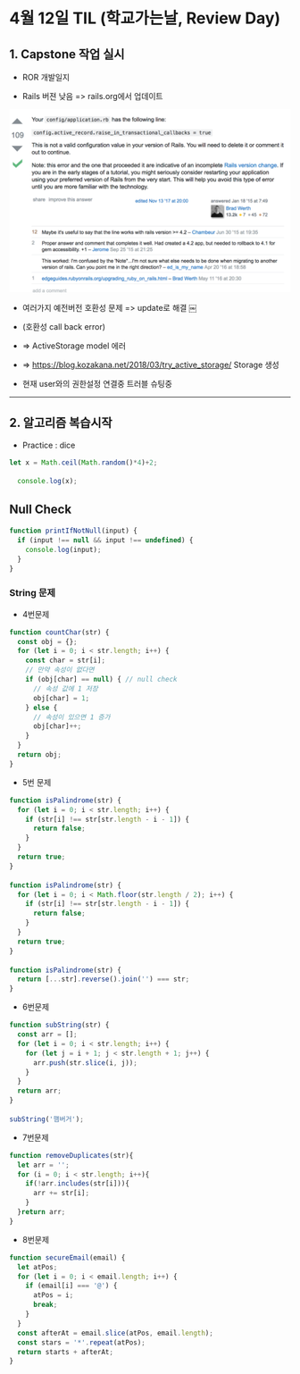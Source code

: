 # 4월 12일 TIL (학교가는날, Review Day)

## 1. Capstone 작업 실시

* ROR 개발일지

* Rails 버젼 낮음 => rails.org에서 업데이트

![truble shooting](/image/truble.png)

* 여러가지 예전버전 호환성 문제 => update로 해결
￼
* (호환성 call back error)

* => ActiveStorage model 에러 

* => https://blog.kozakana.net/2018/03/try_active_storage/ 
Storage 생성

* 현재 user와의 권한설정 연결중 트러블 슈팅중

---

## 2. 알고리즘 복습시작

- Practice : dice
```js
let x = Math.ceil(Math.random()*4)+2;
 
  console.log(x);
````
## Null Check
```js
function printIfNotNull(input) {
  if (input !== null && input !== undefined) {
    console.log(input);
  }
}
```

### String 문제
* 4번문제
```js
function countChar(str) {
  const obj = {};
  for (let i = 0; i < str.length; i++) {
    const char = str[i];
    // 만약 속성이 없다면
    if (obj[char] == null) { // null check
      // 속성 값에 1 저장
      obj[char] = 1;
    } else {
      // 속성이 있으면 1 증가
      obj[char]++;
    }
  }
  return obj;
}
```

* 5번 문제
```js
function isPalindrome(str) {
  for (let i = 0; i < str.length; i++) {
    if (str[i] !== str[str.length - i - 1]) {
      return false;
    }
  }
  return true;
}

function isPalindrome(str) {
  for (let i = 0; i < Math.floor(str.length / 2); i++) {
    if (str[i] !== str[str.length - i - 1]) {
      return false;
    }
  }
  return true;
}

function isPalindrome(str) {
  return [...str].reverse().join('') === str;
}
```
* 6번문제
```js
function subString(str) {
  const arr = [];
  for (let i = 0; i < str.length; i++) {
    for (let j = i + 1; j < str.length + 1; j++) {
      arr.push(str.slice(i, j));
    }
  }
  return arr;
}

subString('햄버거');
```
* 7번문제
```js
function removeDuplicates(str){
  let arr = '';
  for (i = 0; i < str.length; i++){
    if(!arr.includes(str[i])){
      arr += str[i];
    }
  }return arr;
}
```

* 8번문제 
```js
function secureEmail(email) {
  let atPos;
  for (let i = 0; i < email.length; i++) {
    if (email[i] === '@') {
      atPos = i;
      break;
    }
  }
  const afterAt = email.slice(atPos, email.length);
  const stars = '*'.repeat(atPos);
  return starts + afterAt;
}
```


